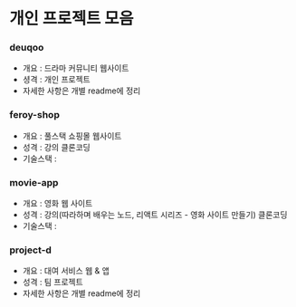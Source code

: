 # 개인 프로젝트 모음

### deuqoo
* 개요 : 드라마 커뮤니티 웹사이트
* 셩격 : 개인 프로젝트
* 자세한 사항은 개별 readme에 정리

### feroy-shop
* 개요 : 풀스택 쇼핑몰 웹사이트
* 성격 : 강의 클론코딩
* 기술스택 :

### movie-app
* 개요 : 영화 웹 사이트
* 성격 : 강의(따라하며 배우는 노드, 리액트 시리즈 - 영화 사이트 만들기) 클론코딩
* 기술스택 :

### project-d
* 개요 : 대여 서비스 웹 & 앱
* 성격 : 팀 프로젝트
* 자세한 사항은 개별 readme에 정리
